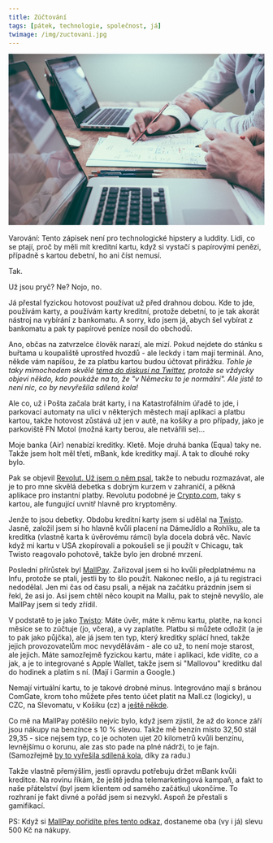 ```yaml
---
title: Zúčtování
tags: [pátek, technologie, společnost, já]
twimage: /img/zuctovani.jpg
---
```


![cover](/img/zuctovani.jpg)

Varování: Tento zápisek není pro technologické hipstery a luddity. Lidi, co se ptají, proč by měli mít kreditní kartu, když si vystačí s papírovými penězi, případně s kartou debetní, ho ani číst nemusí.

Tak.

Už jsou pryč? Ne? Nojo, no.

Já přestal fyzickou hotovost používat už před drahnou dobou. Kde to jde, používám karty, a používám karty kreditní, protože debetní, to je tak akorát nástroj na vybírání z bankomatu. A sorry, kdo jsem já, abych šel vybírat z bankomatu a pak ty papírové peníze nosil do obchodů.

Ano, občas na zatvrzelce člověk narazí, ale mizí. Pokud nejdete do stánku s buřtama u koupaliště uprostřed hvozdů - ale leckdy i tam mají terminál. Ano, někde vám napíšou, že za platbu kartou budou účtovat přirážku. _Tohle je taky mimochodem skvělé [téma do diskusí na Twitter](https://den1.cz/2021/08/28/twitter.html), protože se vždycky objeví někdo, kdo poukáže na to, že "v Německu to je normální". Ale jistě to není nic, co by nevyřešila sdílená kola!_

Ale co, už i Pošta začala brát karty, i na Katastrofálním úřadě to jde, i parkovací automaty na ulici v některých městech mají aplikaci a platbu kartou, takže hotovost zůstává už jen v autě, na košíky a pro případy, jako je parkoviště FN Motol (možná karty berou, ale netvářili se)...

Moje banka (Air) nenabízí kreditky. Kletě. Moje druhá banka (Equa) taky ne. Takže jsem holt měl třetí, mBank, kde kreditky mají. A tak to dlouhé roky bylo.

Pak se objevil [Revolut. Už jsem o něm psal](https://adent.medium.com/revolut-snadno-a-rychle-18bf2aeadfbb), takže to nebudu rozmazávat, ale je to pro mne skvělá debetka s dobrým kurzem v zahraničí, a pěkná aplikace pro instantní platby. Revolutu podobné je [Crypto.com](https://adent.medium.com/revolut-pro-kryptomeny-42d31ffd0d8e), taky s kartou, ale fungující uvnitř hlavně pro kryptoměny.

Jenže to jsou debetky. Obdobu kreditní karty jsem si udělal na [Twisto](http://bit.ly/300twisto). Jasně, založil jsem si ho hlavně kvůli placení na DámeJídlo a Rohlíku, ale ta kreditka (vlastně karta k úvěrovému rámci) byla docela dobrá věc. Navíc když mi kartu v USA zkopírovali a pokoušeli se ji použít v Chicagu, tak Twisto reagovalo pohotově, takže bylo jen drobné mrzení.

Poslední přírůstek byl [MallPay](https://bit.ly/mallpaycz). Zařizoval jsem si ho kvůli předplatnému na Infu, protože se ptali, jestli by to šlo použít. Nakonec nešlo, a já tu registraci nedodělal. Jen mi čas od času psali, a nějak na začátku prázdnin jsem si řekl, že asi jo. Asi jsem chtěl něco koupit na Mallu, pak to stejně nevyšlo, ale MallPay jsem si tedy zřídil.

V podstatě to je jako [Twisto](https://bit.ly/300twisto): Máte úvěr, máte k němu kartu, platíte, na konci měsíce se to zúčtuje (jo, včera), a vy zaplatíte. Platbu si můžete odložit (a je to pak jako půjčka), ale já jsem ten typ, který kreditky splácí hned, takže jejich provozovatelům moc nevydělávám - ale co už, to není moje starost, ale jejich. Máte samozřejmě fyzickou kartu, máte i aplikaci, kde vidíte, co a jak, a je to integrované s Apple Wallet, takže jsem si "Mallovou" kreditku dal do hodinek a platím s ní. (Mají i Garmin a Google.)

Nemají virtuální kartu, to je takové drobné mínus. Integrováno mají s bránou ComGate, krom toho můžete přes tento účet platit na Mall.cz (logicky), u CZC, na Slevomatu, v Košíku (cz) a [ještě někde](https://mallpay.cz/kde-nakupovat).

Co mě na MallPay potěšilo nejvíc bylo, když jsem zjistil, že až do konce září jsou nákupy na benzínce s 10 % slevou. Takže mě benzín místo 32,50 stál 29,35 - sice nejsem typ, co je ochoten ujet 20 kilometrů kvůli benzínu, levnějšímu o korunu, ale zas sto pade na plné nádrži, to je fajn. (Samozřejmě [by to vyřešila sdílená kola](https://den1.cz/2021/08/28/twitter.html), díky za radu.)

Takže vlastně přemýšlím, jestli opravdu potřebuju držet mBank kvůli kreditce. Na rovinu říkám, že ještě jedna telemarketingová kampaň, a fakt to naše přátelství (byl jsem klientem od samého začátku) ukončíme. To rozhraní je fakt divné a pořád jsem si nezvykl. Aspoň že přestali s gamifikací.

PS: Když si [MallPay pořídíte přes tento odkaz](https://bit.ly/mallpaycz), dostaneme oba (vy i já) slevu 500 Kč na nákupy.